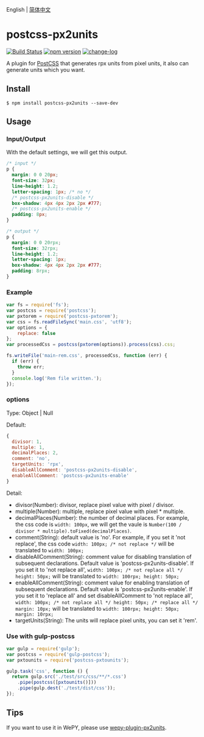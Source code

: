English | [简体中文](./README_CN.md)

# postcss-px2units

[![Build Status](https://travis-ci.org/yingye/postcss-px2units.svg?branch=master)](https://travis-ci.org/yingye/postcss-px2units)
[![npm version](https://badge.fury.io/js/postcss-px2units.svg)](https://badge.fury.io/js/postcss-px2units)
[![change-log](https://img.shields.io/badge/changelog-md-blue.svg)](https://github.com/yingye/postcss-px2units/blob/master/CHANGELOG.md)

A plugin for [PostCSS](https://github.com/ai/postcss) that generates rpx units from pixel units, it also can generate units which you want.

## Install

```
$ npm install postcss-px2units --save-dev
```

## Usage

### Input/Output

With the default settings, we will get this output.

```css
/* input */
p {
  margin: 0 0 20px;
  font-size: 32px;
  line-height: 1.2;
  letter-spacing: 1px; /* no */
  /* postcss-px2units-disable */
  box-shadow: 4px 4px 2px 2px #777;
  /* postcss-px2units-enable */
  padding: 8px;
}

/* output */
p {
  margin: 0 0 20rpx;
  font-size: 32rpx;
  line-height: 1.2;
  letter-spacing: 1px;
  box-shadow: 4px 4px 2px 2px #777;
  padding: 8rpx;
}
```

### Example

```js
var fs = require('fs');
var postcss = require('postcss');
var pxtorem = require('postcss-pxtorem');
var css = fs.readFileSync('main.css', 'utf8');
var options = {
    replace: false
};
var processedCss = postcss(pxtorem(options)).process(css).css;

fs.writeFile('main-rem.css', processedCss, function (err) {
  if (err) {
    throw err;
  }
  console.log('Rem file written.');
});
```

### options

Type: Object | Null

Default:

```js
{
  divisor: 1,
  multiple: 1,
  decimalPlaces: 2,
  comment: 'no',
  targetUnits: 'rpx',
  disableAllComment: 'postcss-px2units-disable',
  enableAllComment: 'postcss-px2units-enable'
}
```

Detail:

- divisor(Number): divisor, replace pixel value with pixel / divisor.
- multiple(Number): multiple, replace pixel value with pixel * multiple.
- decimalPlaces(Number): the number of decimal places. For example, the css code is `width: 100px`, we will get the vaule is `Number(100 / divisor * multiple).toFixed(decimalPlaces)`.
- comment(String): default value is 'no'. For example, if you set it 'not replace', the css code `width: 100px; /* not replace */` will be translated to `width: 100px;`
- disableAllComment(String): comment value for disabling translation of subsequent declarations. Default value is 'postcss-px2units-disable'. If you set it to 'not replace all', `width: 100px; /* not replace all */ height: 50px;` will be translated to `width: 100rpx; height: 50px;`
- enableAllComment(String): comment value for enabling translation of subsequent declarations. Default value is 'postcss-px2units-enable'. If you set it to 'replace all' and set disableAllComment to 'not replace all', `width: 100px; /* not replace all */ height: 50px; /* replace all */ margin: 10px;` will be translated to `width: 100rpx; height: 50px; margin: 10rpx;`
- targetUnits(String): The units will replace pixel units, you can set it 'rem'.

### Use with gulp-postcss

```js
var gulp = require('gulp');
var postcss = require('gulp-postcss');
var pxtounits = require('postcss-pxtounits');

gulp.task('css', function () {
  return gulp.src('./test/src/css/**/*.css')
    .pipe(postcss([pxtounits()]))
    .pipe(gulp.dest('./test/dist/css'));
});
```

## Tips

If you want to use it in WePY, please use [wepy-plugin-px2units](https://github.com/yingye/wepy-plugin-px2units).
